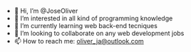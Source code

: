 - 👋 Hi, I’m @JoseOliver
- 👀 I’m interested in all kind of programming knowledge
- 🌱 I’m currently learning web back-end tecniques
- 💞️ I’m looking to collaborate on any web development jobs
- 📫 How to reach me: oliver_ja@outlook.com

<!---
JoseOliver/JoseOliver is a ✨ special ✨ repository because its `README.md` (this file) appears on your GitHub profile.
You can click the Preview link to take a look at your changes.
--->

